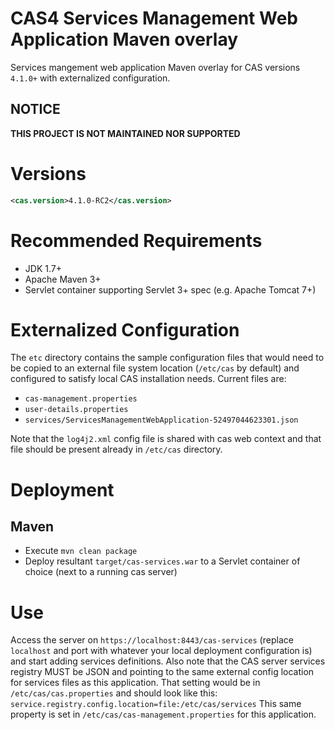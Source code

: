 CAS4 Services Management Web Application Maven overlay
============================

Services mangement web application Maven overlay for CAS versions `4.1.0+` with externalized configuration.

## NOTICE
**THIS PROJECT IS NOT MAINTAINED NOR SUPPORTED**


# Versions
```xml
<cas.version>4.1.0-RC2</cas.version>
```

# Recommended Requirements
* JDK 1.7+
* Apache Maven 3+
* Servlet container supporting Servlet 3+ spec (e.g. Apache Tomcat 7+)

# Externalized Configuration
The `etc` directory contains the sample configuration files that would need to be copied to an external file system location (`/etc/cas` by default)
and configured to satisfy local CAS installation needs. Current files are:

* `cas-management.properties`
* `user-details.properties`
* `services/ServicesManagementWebApplication-52497044623301.json`

Note that the `log4j2.xml` config file is shared with cas web context and that file should be present already in `/etc/cas` directory.

# Deployment

## Maven
* Execute `mvn clean package`
* Deploy resultant `target/cas-services.war` to a Servlet container of choice (next to a running cas server)

# Use
Access the server on `https://localhost:8443/cas-services` (replace `localhost` and port with whatever your local deployment configuration is)
and start adding services definitions. Also note that the CAS server services registry MUST be JSON and pointing to the same external config
location for services files as this application. That setting would be in `/etc/cas/cas.properties` and should look like this: `service.registry.config.location=file:/etc/cas/services`
This same property is set in `/etc/cas/cas-management.properties` for this application.
